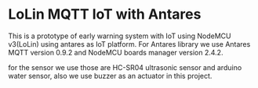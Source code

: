 # LoLin MQTT IoT with Antares
This is a prototype of early warning system with IoT using NodeMCU v3(LoLin) using antares as IoT platform. For Antares library we use Antares MQTT version 0.9.2 and NodeMCU boards manager version 2.4.2.

for the sensor we use those are HC-SR04 ultrasonic sensor and arduino water sensor, also we use buzzer as an actuator in this project.
